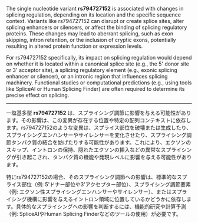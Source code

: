 The single nucleotide variant **rs794727152** is associated with changes in splicing regulation, depending on its location and the specific sequence context. Variants like rs794727152 can disrupt or create splice sites, alter splicing enhancers or silencers, or affect the binding of splicing regulatory proteins. These changes may lead to aberrant splicing, such as exon skipping, intron retention, or the inclusion of cryptic exons, potentially resulting in altered protein function or expression levels.

For rs794727152 specifically, its impact on splicing regulation would depend on whether it is located within a canonical splice site (e.g., the 5' donor site or 3' acceptor site), a splicing regulatory element (e.g., exonic splicing enhancer or silencer), or an intronic region that influences splicing machinery. Functional studies or computational predictions (e.g., using tools like SpliceAI or Human Splicing Finder) are often required to determine its precise effect on splicing.

---

一塩基多型 **rs794727152** は、スプライシング調節に影響を与える可能性があります。その影響は、この変異が存在する位置や特定の配列コンテキストに依存します。rs794727152のような変異は、スプライス部位を破壊または生成したり、スプライシングエンハンサーやサイレンサーを変化させたり、スプライシング調節タンパク質の結合を妨げたりする可能性があります。これにより、エクソンのスキップ、イントロンの保持、隠れたエクソンの挿入などの異常なスプライシングが引き起こされ、タンパク質の機能や発現レベルに影響を与える可能性があります。

特にrs794727152の場合、そのスプライシング調節への影響は、標準的なスプライス部位（例: 5'ドナー部位や3'アクセプター部位）、スプライシング調節要素（例: エクソン性スプライシングエンハンサーやサイレンサー）、またはスプライシング機構に影響を与えるイントロン領域に位置しているかどうかに依存します。具体的なスプライシングへの影響を判断するには、機能的研究や計算予測（例: SpliceAIやHuman Splicing Finderなどのツールの使用）が必要です。